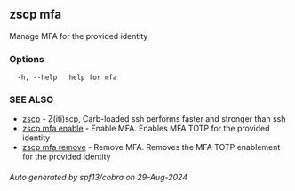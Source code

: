 ## zscp mfa

Manage MFA for the provided identity

### Options

```
  -h, --help   help for mfa
```

### SEE ALSO

* [zscp](../zscp.md)	 - Z(iti)scp, Carb-loaded ssh performs faster and stronger than ssh
* [zscp mfa enable](enable/enable.md)	 - Enable MFA. Enables MFA TOTP for the provided identity
* [zscp mfa remove](remove/remove.md)	 - Remove MFA. Removes the MFA TOTP enablement for the provided identity

###### Auto generated by spf13/cobra on 29-Aug-2024
